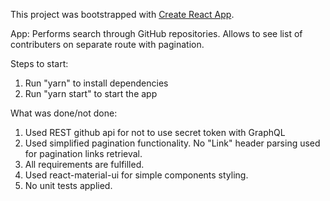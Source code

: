 This project was bootstrapped with [Create React App](https://github.com/facebookincubator/create-react-app).

App: Performs search through GitHub repositories. Allows to see list of contributers on separate route with pagination.

Steps to start:
1. Run "yarn" to install dependencies
2. Run "yarn start" to start the app

What was done/not done:

1. Used REST github api for not to use secret token with GraphQL
2. Used simplified pagination functionality. No "Link" header parsing used for pagination links retrieval.
3. All requirements are fulfilled.
4. Used react-material-ui for simple components styling.
5. No unit tests applied.